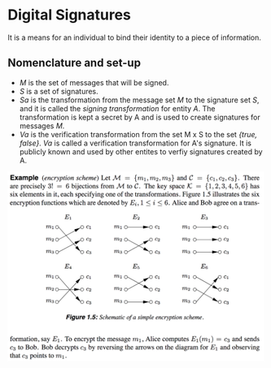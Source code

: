 # Digital Signatures

It is a means for an individual to bind their identity to a piece of information.

## Nomenclature and set-up

* *M* is the set of messages that will be signed.
* *S* is a set of signatures.
* *Sa* is the transformation from the message set *M* to the signature set *S*, and it is called the *signing transformation* for entity *A*. The transformation is kept a secret by A and is used to create signatures for messages *M*.
* *Va* is the verification transformation from the set M x S to the set *{true, false}*. *Va* is called a verification transformation for A's signature. It is publicly  known and used by other entites to verfiy signatures created by A.


![alt text](https://raw.githubusercontent.com/ccdle12/applied-cryptography-notes/master/images/transformation-example-1.png)
